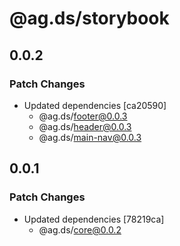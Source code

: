 # @ag.ds/storybook

## 0.0.2

### Patch Changes

- Updated dependencies [ca20590]
  - @ag.ds/footer@0.0.3
  - @ag.ds/header@0.0.3
  - @ag.ds/main-nav@0.0.3

## 0.0.1

### Patch Changes

- Updated dependencies [78219ca]
  - @ag.ds/core@0.0.2
